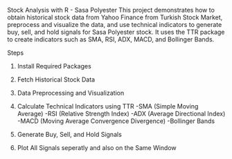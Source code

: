 Stock Analysis with R - Sasa Polyester
This project demonstrates how to obtain historical stock data from Yahoo Finance from Turkish Stock Market, preprocess and visualize the data, and use technical indicators to generate buy, sell, and hold signals for Sasa Polyester stock. It uses the TTR package to create indicators such as SMA, RSI, ADX, MACD, and Bollinger Bands. 

Steps

1. Install Required Packages

2. Fetch Historical Stock Data

3. Data Preprocessing and Visualization

4. Calculate Technical Indicators using TTR
    -SMA (Simple Moving Average)
    -RSI (Relative Strength Index)
    -ADX (Average Directional Index)
    -MACD (Moving Average Convergence Divergence)
    -Bollinger Bands

5. Generate Buy, Sell, and Hold Signals

6. Plot All Signals seperatly and also on the Same Window
